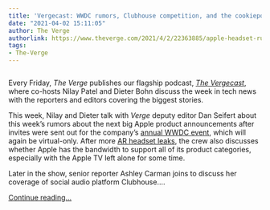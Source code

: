 ```yaml
---
title: 'Vergecast: WWDC rumors, Clubhouse competition, and the cookiepocalypse'
date: "2021-04-02 15:11:05"
author: The Verge
authorlink: https://www.theverge.com/2021/4/2/22363885/apple-headset-rumors-spotify-clubhouse-google-chrome-floc-vergecast-447-podcast
tags:
- The-Verge
---
```

<figure>
      <img alt="" src="https://cdn.vox-cdn.com/thumbor/ImdIdIa4RQmHOha3iu0cbhMxLvI=/0x52:1472x1033/1310x873/cdn.vox-cdn.com/uploads/chorus_image/image/69066606/hero_m1_2x.0.jpg" />
    </figure>

  <p id="urvyXL">Every Friday, <em>The Verge</em> publishes our flagship podcast, <a href="http://theverge.com/the-vergecast"><em>The Vergecast</em></a>, where co-hosts Nilay Patel and Dieter Bohn discuss the week in tech news with the reporters and editors covering the biggest stories.</p>
<p id="obF0zU">This week, Nilay and Dieter talk with <em>Verge </em>deputy editor Dan Seifert about this week’s rumors about the next big Apple product announcements after invites were sent out for the company’s <a href="https://www.theverge.com/2021/3/30/22320961/apple-wwdc-2021-event-date-software-updates-ios-ipados-macos">annual WWDC event</a>, which will again be virtual-only. After more <a href="https://9to5mac.com/2021/03/22/kuo-apple-headset-to-have-ultra-short-focal-length-lenses-and-weigh-less-than-150-grams/">AR headset leaks</a>, the crew also discusses whether Apple has the bandwidth to support all of its product categories, especially with the Apple TV left alone for some time. </p>
<p id="Ivet70">Later in the show, senior reporter Ashley Carman joins to discuss her coverage of social audio platform Clubhouse....</p>
  <p>
    <a href="https://www.theverge.com/2021/4/2/22363885/apple-headset-rumors-spotify-clubhouse-google-chrome-floc-vergecast-447-podcast">Continue reading&hellip;</a>
  </p>